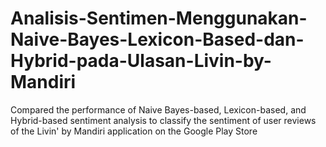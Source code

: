 # Analisis-Sentimen-Menggunakan-Naive-Bayes-Lexicon-Based-dan-Hybrid-pada-Ulasan-Livin-by-Mandiri
Compared the performance of Naive Bayes-based, Lexicon-based, and Hybrid-based sentiment analysis to classify the sentiment of user reviews of the Livin' by Mandiri application on the Google Play Store
